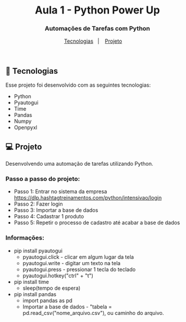 <h1 align="center">Aula 1 - Python Power Up</h1>

<h3 align="center">
Automações de Tarefas com Python
</h3>

<p align="center">
  <a href="#-tecnologias">Tecnologias</a>&nbsp;&nbsp;&nbsp;|&nbsp;&nbsp;&nbsp;
  <a href="#-projeto">Projeto</a>&nbsp;&nbsp;&nbsp;&nbsp;&nbsp;&nbsp;
</p>

<br>

## 🚀 Tecnologias

Esse projeto foi desenvolvido com as seguintes tecnologias:

- Python
- Pyautogui
- Time
- Pandas
- Numpy
- Openpyxl

## 💻 Projeto

Desenvolvendo uma automação de tarefas utilizando Python.

### Passo a passo do projeto:
 - Passo 1: Entrar no sistema da empresa
    https://dlp.hashtagtreinamentos.com/python/intensivao/login
 - Passo 2: Fazer login
 - Passo 3: Importar a base de dados
 - Passo 4: Cadastrar 1 produto
 - Passo 5: Repetir o processo de cadastro até acabar a base de dados

### Informações:
- pip install pyautogui
    - pyautogui.click - clicar em algum lugar da tela
    - pyautogui.write - digitar um texto na tela
    - pyautogui.press - pressionar 1 tecla do teclado
    - pyautogui.hotkey("ctrl" + "t")
- pip install time
    - sleep(tempo de espera)
- pip install pandas
    - import pandas as pd
    - Importar a base de dados - "tabela = pd.read_csv("nome_arquivo.csv"), ou caminho do arquivo.
